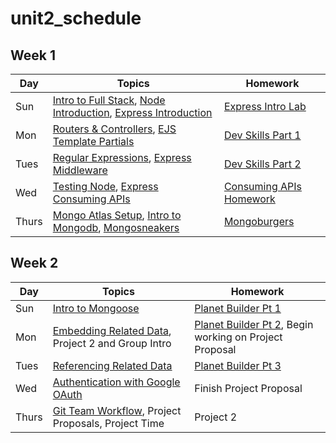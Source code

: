 # unit2_schedule

## Week 1

| Day       | Topics                                          | Homework                                    |
|-----------|-------------------------------------------------|---------------------------------------------|
| Sun     | [Intro to Full Stack](https://github.com/Payne-in-Bahrain/u2_lesson_intro_to_full_stack), [Node Introduction](https://github.com/Payne-in-Bahrain/u2_lessons_node_intro), [Express Introduction](https://github.com/Payne-in-Bahrain/u2_lesson_express_intro) | [Express Intro Lab](https://github.com/Payne-in-Bahrain/u2_homework_express_intro_lab) |
| Mon     | [Routers & Controllers](https://github.com/Payne-in-Bahrain/u2_lessons_express_routers_and_controllers), [EJS Template Partials](https://github.com/Payne-in-Bahrain/U2_lessons_ejs_partial_templates) | [Dev Skills Part 1](https://github.com/Payne-in-Bahrain/u2_homework_dev_skills_pt_1) |
| Tues    | [Regular Expressions](https://github.com/Payne-in-Bahrain/u2_lessons_regular_expressions), [Express Middleware](https://github.com/Payne-in-Bahrain/u2_lessons_express_middleware) | [Dev Skills Part 2](https://github.com/Payne-in-Bahrain/u2_homework_dev_skills_pt_2) |
| Wed   | [Testing Node](https://github.com/Payne-in-Bahrain/u2_lessons_testing_node_with_jest_and_supertest), [Express Consuming APIs](https://github.com/Payne-in-Bahrain/u2_lessons_express_consuming_apis) | [Consuming APIs Homework](#)  |
| Thurs  | [Mongo Atlas Setup](https://github.com/Payne-in-Bahrain/u2_lessons_mongodb_atlas), [Intro to Mongodb](https://github.com/Payne-in-Bahrain/u2_lessons_intro_to_mongodb), [Mongosneakers](https://github.com/Payne-in-Bahrain/u2_lessons_mongo_db_sneaker_exercise) | [Mongoburgers](https://github.com/Payne-in-Bahrain/mongo-burgers)|

## Week 2

| Day  | Topics                                            | Homework                                      |
|------|---------------------------------------------------|-----------------------------------------------|
| Sun  | [Intro to Mongoose](https://github.com/Payne-in-Bahrain/u2_lessons_intro_to_mongoose) | [Planet Builder Pt 1](https://github.com/Payne-in-Bahrain/u2_homework_Mongoose_Planet_Builder_Pt_1) |
| Mon  | [Embedding Related Data](https://github.com/Payne-in-Bahrain/u2_lessons_embedding_related_data), Project 2 and Group Intro | [Planet Builder Pt 2](https://github.com/Payne-in-Bahrain/u2_homework_Mongoose_Planet_Builder_Pt_2), Begin working on Project Proposal |
| Tues | [Referencing Related Data](https://github.com/Payne-in-Bahrain/u2_lessons_referencing_related_data) | [Planet Builder Pt 3](https://github.com/Payne-in-Bahrain/u2_homework_Mongoose_Planet_Builder_Pt_3) |
| Wed  | [Authentication with Google OAuth](https://github.com/Payne-in-Bahrain/u2_lessons_oauth_authentication)| Finish Project Proposal                       |
| Thurs| [Git Team Workflow](https://github.com/Payne-in-Bahrain/group_git), Project Proposals, Project Time | Project 2                                    |


